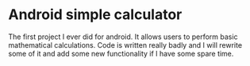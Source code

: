# Android simple calculator
The first project I ever did for android. It allows users to perform basic mathematical calculations. Code is written really badly and I will rewrite some of it and add some new functionality if I have some spare time.
